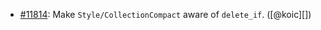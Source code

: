 * [#11814](https://github.com/rubocop/rubocop/pull/11814): Make `Style/CollectionCompact` aware of `delete_if`. ([@koic][])
